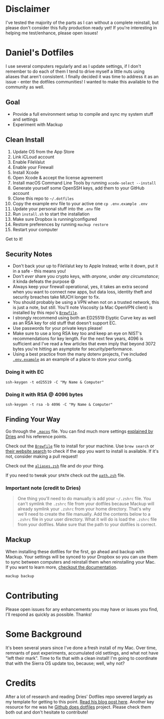 # Disclaimer

I've tested the majority of the parts as I can without a complete reinstall, but please don't consider this fully production ready yet! If you're interesting in helping me test/enhance, please open issues!

# Daniel's Dotfiles

I use several computers regularly and as I update settings, if I don't remember to do each of them I tend to drive myself a little nuts using aliases that aren't consistent. I finally decided it was time to address it as an issue - enter the dotfiles communities! I wanted to make this available to the community as well.

## Goal

* Provide a full environment setup to compile and sync my system stuff and settings
* Experiment with Mackup

## Clean Install

1. Update OS from the App Store
2. Link iCLoud account
3. Enable FileValut
4. Enable your Firewall
5. Install Xcode
6. Open Xcode & accept the license agreement
7. Install macOS Command Line Tools by running `xcode-select --install`
8. Generate yourself some OpenSSH keys, add them to your GitHub account
5. Clone this repo to `~/.dotfiles`
7. Copy the example env file to your active one `cp .env.example .env`
7. Update your personal stuff into the `.env` file
7. Run `install.sh` to start the installation
8. Make sure Dropbox is running/configured
9. Restore preferences by running `mackup restore`
10. Restart your computer

Get to it!

## Security Notes

 * Don't back your up to FileValut key to Apple Instead; write it down, put it in a safe - this means you!
 * Don't *ever* share you crypto keys, with *anyone*, under *any circumstance*; it kinda defeats the purpose :smile:
 * Always keep your firewall operational, yes, it takes an extra second when you want to connect new apps, but data loss, identity theft and security breaches take MUCH longer to fix.
 * You should probably be using a VPN when not on a trusted network, this is just a note, but still. You'll note Viscosity (a Mac OpenVPN client) is installed by this repo's [`Brewfile`](./Brewfile).
 * I strongly recommend using both an ED25519 Elyptic Curve key as well as an RSA key for old stuff that doesn't support EC.
 * Use passwords for your private keys please!
 * Make sure to use a long RSA key too and keep an eye on NIST's recommendations for key length. For the next few years, 4096 is sufficient and I've read a few articles that even imply that beyond 3072 bytes you're hitting an asymptote for security/performance.
 * Using a best practice from the many dotenv projects, I've included [`.env.example`](./.env.example) as an example of a place to store your config.

### Doing it with EC

`ssh-keygen -t ed25519 -C "My Name & Computer"`

### Doing it with RSA @ 4096 bytes

`ssh-keygen -t rsa -b 4096 -C "My Name & Computer"`

## Finding Your Way

Go through the [`.macos`](./.macos) file. You can find much more settings [explained by Dries](https://github.com/driesvints/dotfiles) and his reference points.

Check out the [`Brewfile`](./Brewfile) file to install for your machine. Use `brew search` or [their website search](https://caskroom.github.io/search) to check if the app you want to install is available. If it's not, consider making a pull request!

Check out the [`aliases.zsh`](./aliases.zsh) file and do your thing.

If you need to tweak your `$PATH` check out the [`path.zsh`](./path.zsh) file.

### Important note (credit to Dries)

>One thing you'll need to do manually is add your `~/.zshrc` file. You can't symlink the `.zshrc` file from your dotfiles because Mackup will already symlink your `.zshrc` from your home directory. That's why we'll need to create the file manually. Add the contents below to a `.zshrc` file in your user directory. What it will do is load the `.zshrc` file from your dotfiles. Make sure that the path to your dotfiles is correct.

## Mackup

When installing these dotfiles for the first, go ahead and backup with Mackup. Your settings will be synced to your Dropbox so you can use them to sync between computers and reinstall them when reinstalling your Mac. If you want to learn more, [checkout the documentation](https://github.com/lra/mackup#supported-storages).

```zsh
mackup backup
```

# Contributing

Please open issues for any enhancements you may have or issues you find, I'll respond as quickly as possible. Thanks!

# Some Background

It's been several years since I've done a fresh install of my Mac. Over time, remnants of past experiments, accumulated old settings, and what not have "left their mark". Time to fix that with a clean install! I'm going to coordinate that with the Sierra OS update too, because; well, why not?

# Credits

After a lot of research and reading Dries' Dotfiles repo severed largely as my template for getting to this point.
[Read his blog post here](https://driesvints.com/blog/getting-started-with-dotfiles). Another key resource for me was he [Github does dotfiles](https://dotfiles.github.io/) project. Please check them both out and don't hesitate to contribute!
